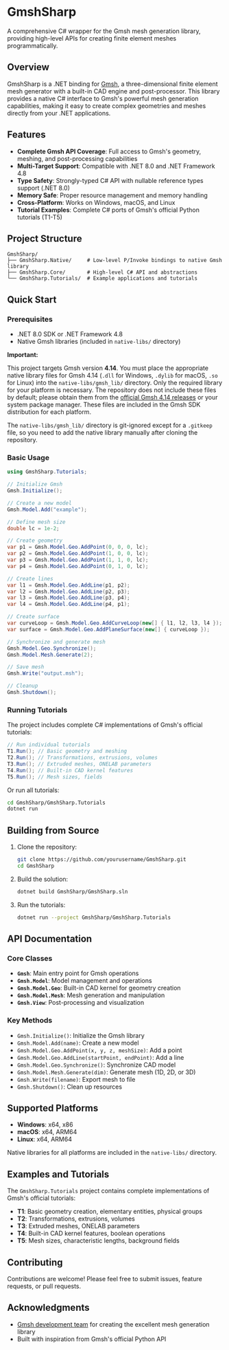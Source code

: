 # GmshSharp

A comprehensive C# wrapper for the Gmsh mesh generation library, providing high-level APIs for creating finite element meshes programmatically.

## Overview

GmshSharp is a .NET binding for [Gmsh](https://gmsh.info/), a three-dimensional finite element mesh generator with a built-in CAD engine and post-processor. This library provides a native C# interface to Gmsh's powerful mesh generation capabilities, making it easy to create complex geometries and meshes directly from your .NET applications.

## Features

- **Complete Gmsh API Coverage**: Full access to Gmsh's geometry, meshing, and post-processing capabilities
- **Multi-Target Support**: Compatible with .NET 8.0 and .NET Framework 4.8
- **Type Safety**: Strongly-typed C# API with nullable reference types support (.NET 8.0)
- **Memory Safe**: Proper resource management and memory handling
- **Cross-Platform**: Works on Windows, macOS, and Linux
- **Tutorial Examples**: Complete C# ports of Gmsh's official Python tutorials (T1-T5)

## Project Structure

```
GmshSharp/
├── GmshSharp.Native/     # Low-level P/Invoke bindings to native Gmsh library
├── GmshSharp.Core/       # High-level C# API and abstractions
└── GmshSharp.Tutorials/  # Example applications and tutorials
```

## Quick Start

### Prerequisites

- .NET 8.0 SDK or .NET Framework 4.8
- Native Gmsh libraries (included in `native-libs/` directory)

**Important:**

This project targets Gmsh version **4.14**. You must place the appropriate native library files for Gmsh 4.14 (`.dll` for Windows, `.dylib` for macOS, `.so` for Linux) into the `native-libs/gmsh_lib/` directory. Only the required library for your platform is necessary. The repository does not include these files by default; please obtain them from the [official Gmsh 4.14 releases](https://gmsh.info/) or your system package manager. These files are included in the Gmsh SDK distribution for each platform.

The `native-libs/gmsh_lib/` directory is git-ignored except for a `.gitkeep` file, so you need to add the native library manually after cloning the repository.

### Basic Usage

```csharp
using GmshSharp.Tutorials;

// Initialize Gmsh
Gmsh.Initialize();

// Create a new model
Gmsh.Model.Add("example");

// Define mesh size
double lc = 1e-2;

// Create geometry
var p1 = Gmsh.Model.Geo.AddPoint(0, 0, 0, lc);
var p2 = Gmsh.Model.Geo.AddPoint(1, 0, 0, lc);
var p3 = Gmsh.Model.Geo.AddPoint(1, 1, 0, lc);
var p4 = Gmsh.Model.Geo.AddPoint(0, 1, 0, lc);

// Create lines
var l1 = Gmsh.Model.Geo.AddLine(p1, p2);
var l2 = Gmsh.Model.Geo.AddLine(p2, p3);
var l3 = Gmsh.Model.Geo.AddLine(p3, p4);
var l4 = Gmsh.Model.Geo.AddLine(p4, p1);

// Create surface
var curveLoop = Gmsh.Model.Geo.AddCurveLoop(new[] { l1, l2, l3, l4 });
var surface = Gmsh.Model.Geo.AddPlaneSurface(new[] { curveLoop });

// Synchronize and generate mesh
Gmsh.Model.Geo.Synchronize();
Gmsh.Model.Mesh.Generate(2);

// Save mesh
Gmsh.Write("output.msh");

// Cleanup
Gmsh.Shutdown();
```

### Running Tutorials

The project includes complete C# implementations of Gmsh's official tutorials:

```csharp
// Run individual tutorials
T1.Run(); // Basic geometry and meshing
T2.Run(); // Transformations, extrusions, volumes
T3.Run(); // Extruded meshes, ONELAB parameters
T4.Run(); // Built-in CAD kernel features
T5.Run(); // Mesh sizes, fields
```

Or run all tutorials:

```bash
cd GmshSharp/GmshSharp.Tutorials
dotnet run
```

## Building from Source

1. Clone the repository:

   ```bash
   git clone https://github.com/yourusername/GmshSharp.git
   cd GmshSharp
   ```

2. Build the solution:

   ```bash
   dotnet build GmshSharp/GmshSharp.sln
   ```

3. Run the tutorials:
   ```bash
   dotnet run --project GmshSharp/GmshSharp.Tutorials
   ```

## API Documentation

### Core Classes

- **`Gmsh`**: Main entry point for Gmsh operations
- **`Gmsh.Model`**: Model management and operations
- **`Gmsh.Model.Geo`**: Built-in CAD kernel for geometry creation
- **`Gmsh.Model.Mesh`**: Mesh generation and manipulation
- **`Gmsh.View`**: Post-processing and visualization

### Key Methods

- `Gmsh.Initialize()`: Initialize the Gmsh library
- `Gmsh.Model.Add(name)`: Create a new model
- `Gmsh.Model.Geo.AddPoint(x, y, z, meshSize)`: Add a point
- `Gmsh.Model.Geo.AddLine(startPoint, endPoint)`: Add a line
- `Gmsh.Model.Geo.Synchronize()`: Synchronize CAD model
- `Gmsh.Model.Mesh.Generate(dim)`: Generate mesh (1D, 2D, or 3D)
- `Gmsh.Write(filename)`: Export mesh to file
- `Gmsh.Shutdown()`: Clean up resources

## Supported Platforms

- **Windows**: x64, x86
- **macOS**: x64, ARM64
- **Linux**: x64, ARM64

Native libraries for all platforms are included in the `native-libs/` directory.

## Examples and Tutorials

The `GmshSharp.Tutorials` project contains complete implementations of Gmsh's official tutorials:

- **T1**: Basic geometry creation, elementary entities, physical groups
- **T2**: Transformations, extrusions, volumes
- **T3**: Extruded meshes, ONELAB parameters
- **T4**: Built-in CAD kernel features, boolean operations
- **T5**: Mesh sizes, characteristic lengths, background fields

## Contributing

Contributions are welcome! Please feel free to submit issues, feature requests, or pull requests.

## Acknowledgments

- [Gmsh development team](https://gmsh.info/) for creating the excellent mesh generation library
- Built with inspiration from Gmsh's official Python API
